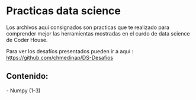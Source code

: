 # Practicas data science
Los archivos aquí consignados son practicas que te realizado para comprender mejor las herramientas mostradas en el curdo de data science de Coder House. 

Para ver los desafíos presentados pueden ir a aquí : https://github.com/chmedinap/DS-Desafios

<h2> Contenido: </h2> 
- Numpy (1-3)
